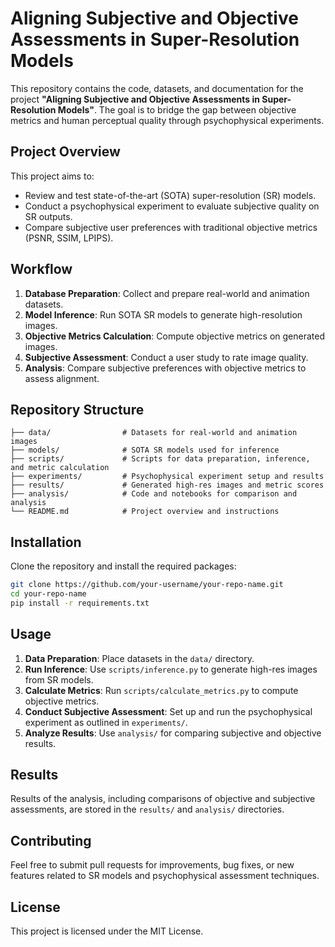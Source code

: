 # Aligning Subjective and Objective Assessments in Super-Resolution Models

This repository contains the code, datasets, and documentation for the project **"Aligning Subjective and Objective Assessments in Super-Resolution Models"**. The goal is to bridge the gap between objective metrics and human perceptual quality through psychophysical experiments.

## Project Overview
This project aims to:
- Review and test state-of-the-art (SOTA) super-resolution (SR) models.
- Conduct a psychophysical experiment to evaluate subjective quality on SR outputs.
- Compare subjective user preferences with traditional objective metrics (PSNR, SSIM, LPIPS).
  
## Workflow
1. **Database Preparation**: Collect and prepare real-world and animation datasets.
2. **Model Inference**: Run SOTA SR models to generate high-resolution images.
3. **Objective Metrics Calculation**: Compute objective metrics on generated images.
4. **Subjective Assessment**: Conduct a user study to rate image quality.
5. **Analysis**: Compare subjective preferences with objective metrics to assess alignment.

## Repository Structure
```
├── data/                # Datasets for real-world and animation images
├── models/              # SOTA SR models used for inference
├── scripts/             # Scripts for data preparation, inference, and metric calculation
├── experiments/         # Psychophysical experiment setup and results
├── results/             # Generated high-res images and metric scores
├── analysis/            # Code and notebooks for comparison and analysis
└── README.md            # Project overview and instructions
```

## Installation
Clone the repository and install the required packages:
```bash
git clone https://github.com/your-username/your-repo-name.git
cd your-repo-name
pip install -r requirements.txt
```

## Usage
1. **Data Preparation**: Place datasets in the `data/` directory.
2. **Run Inference**: Use `scripts/inference.py` to generate high-res images from SR models.
3. **Calculate Metrics**: Run `scripts/calculate_metrics.py` to compute objective metrics.
4. **Conduct Subjective Assessment**: Set up and run the psychophysical experiment as outlined in `experiments/`.
5. **Analyze Results**: Use `analysis/` for comparing subjective and objective results.

## Results
Results of the analysis, including comparisons of objective and subjective assessments, are stored in the `results/` and `analysis/` directories.

## Contributing
Feel free to submit pull requests for improvements, bug fixes, or new features related to SR models and psychophysical assessment techniques.

## License
This project is licensed under the MIT License.
